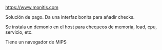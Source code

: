 https://www.monitis.com

Solución de pago.
Da una interfaz bonita para añadir checks.

Se instala un demonio en el host para chequeos de memoria, load, cpu, servicio, etc.

Tiene un navegador de MIPS
